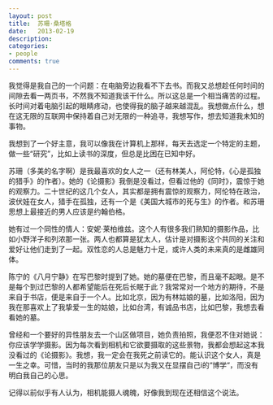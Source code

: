 ```yaml
---
layout: post
title:  苏珊·桑塔格
date:   2013-02-19
description:
categories:
- people
comments: true
---
```

我觉得是我自己的一个问题：在电脑旁边我看不下去书。而我又总想趁任何时间的间隙去看一两页书，不然我不知道我该干什么。所以这总是一个相当痛苦的过程。长时间对着电脑引起的眼睛疼动，也使得我的脑子越来越混乱。我想做点什么，想在这无限的互联网中保持着自己对无限的一种追寻，我想写作，想去知道我未知的事物。

我想到了一个好主意，我可以像我在计算机上那样，每天去选定一个特定的主题，做一些“研究”，比如上读书的深度，但总是比困在已知中好。

苏珊（多美的名字啊）是我最喜欢的女人之一（还有林美人，阿伦特，《心是孤独的猎手》的作者）。她的《论摄影》我倒是没看过，但看过他的《同时》，震惊于她的观察力。二十世纪的这几个女人，其实都是拥有震惊的观察力，阿伦特在政治，波伏娃在女人，猎手在孤独，还有一个是《美国大城市的死与生》的作者。和苏珊思想上最接近的男人应该是约翰伯格。

她有过一个同性的情人：安妮·莱柏维兹。这个人有很多我们熟知的摄影作品，比如小野洋子和列浓那一张。两人也都算是犹太人，估计是对摄影这个共同的关注和爱好让他们走到了一起。双性恋的人总是魅力十足，或许人类的未来真的是雌雄同体。

陈宁的《八月宁静》在写巴黎时提到了她。她的墓便在巴黎，而且毫不起眼。是不是每个到过巴黎的人都希望能后在死后长眠于此？我常常对一个地方的期待，不是来自于书店，便是来自于一个人。比如北京，因为有林姑娘的墓，比如洛阳，因为我在那喜欢上了我挚爱一生的姑娘，比如台湾，有诚品书店，比如巴黎，我想去看看她的墓。

曾经和一个要好的异性朋友去一个山区做项目，她负责拍照，我便忍不住对她说：你应该学学摄影。因为每次看到相机和它欲要摄取的这些景物，我都会想起这本我没看过的《论摄影》。我想，我一定会在我死之前读它的。能认识这个女人，真是一生之幸。可惜，当时的我那位朋友只是以为我又在显摆自己i的“博学“，而没有明白我自己的心思。

记得以前似乎有人认为，相机能摄人魂魄，好像我到现在还相信这个说法。
